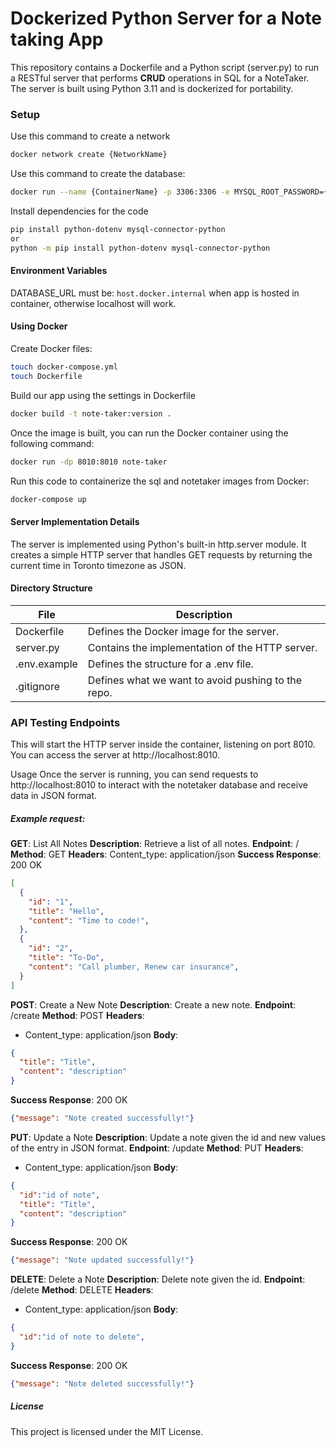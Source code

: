 # Dockerized Python Server for a Note taking App
This repository contains a Dockerfile and a Python script (server.py) to run a RESTful server that performs **CRUD** operations in SQL for a NoteTaker. The server is built using Python 3.11 and is dockerized for portability.

### Setup
Use this command to create a network
```bash
docker network create {NetworkName}
```

Use this command to create the database:

```bash
docker run --name {ContainerName} -p 3306:3306 -e MYSQL_ROOT_PASSWORD={Password} -e MYSQL_DATABASE={DatabaseName} -d mysql:latest
```

Install dependencies for the code

```bash
pip install python-dotenv mysql-connector-python
or
python -m pip install python-dotenv mysql-connector-python
```

#### Environment Variables
DATABASE_URL must be: ```host.docker.internal``` when app is hosted in container, otherwise localhost will work.



#### Using Docker 

Create Docker files:
```bash 
touch docker-compose.yml
touch Dockerfile
```
Build our app using the settings in Dockerfile
```bash
docker build -t note-taker:version .
```
Once the image is built, you can run the Docker container using the following command:
```bash
docker run -dp 8010:8010 note-taker
```



Run this code to containerize the sql and notetaker images from Docker:
```bash
docker-compose up
```


#### Server Implementation Details
The server is implemented using Python's built-in http.server module. It creates a simple HTTP server that handles GET requests by returning the current time in Toronto timezone as JSON.


#### Directory Structure

| File          | Description                                           |
|---------------|-------------------------------------------------------|
| Dockerfile    | Defines the Docker image for the server.              |
| server.py     | Contains the implementation of the HTTP server.       |
| .env.example  | Defines the structure for a .env file.                |
| .gitignore    | Defines what we want to avoid pushing to the repo.    |


### API Testing Endpoints

This will start the HTTP server inside the container, listening on port 8010. You can access the server at http://localhost:8010.

Usage
Once the server is running, you can send requests to http://localhost:8010 to interact with the notetaker database and receive data in JSON format.

##### Example request:
**GET**: List All Notes
**Description**: Retrieve a list of all notes.
**Endpoint**: /
**Method**: GET
**Headers**: Content_type: application/json
**Success Response**: 200 OK
```json
[
  {
    "id": "1",
    "title": "Hello",
    "content": "Time to code!",
  },
  {
    "id": "2",
    "title": "To-Do",
    "content": "Call plumber, Renew car insurance",
  }
]
```

**POST**: Create a New Note
**Description**: Create a new note.
**Endpoint**: /create
**Method**: POST
**Headers**: 
- Content_type: application/json
**Body**:
```json
{
  "title": "Title",
  "content": "description"
}
```
**Success Response**: 200 OK
```json
{"message": "Note created successfully!"}
```

**PUT**: Update a Note
**Description**: Update a note given the id and new values of the entry in JSON format.
**Endpoint**: /update
**Method**: PUT
**Headers**: 
- Content_type: application/json
**Body**:
```json
{
  "id":"id of note",
  "title": "Title",
  "content": "description"
}
```
**Success Response**: 200 OK
```json
{"message": "Note updated successfully!"}
```

**DELETE**: Delete a Note
**Description**: Delete note given the id.
**Endpoint**: /delete
**Method**: DELETE
**Headers**: 
- Content_type: application/json
**Body**:
```json
{
  "id":"id of note to delete",
}
```
**Success Response**: 200 OK
```json
{"message": "Note deleted successfully!"}
```

##### License
This project is licensed under the MIT License.